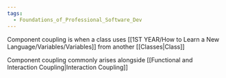 ```yaml
---
tags:
  - Foundations_of_Professional_Software_Dev
---
```

Component coupling is when a class uses [[1ST YEAR/How to Learn a New Language/Variables/Variables]] from another [[Classes|Class]]

Component coupling commonly arises alongside [[Functional and Interaction Coupling|Interaction Coupling]]
